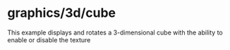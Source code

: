 # graphics/3d/cube

This example displays and rotates a 3-dimensional cube with the ability to enable or disable the texture
